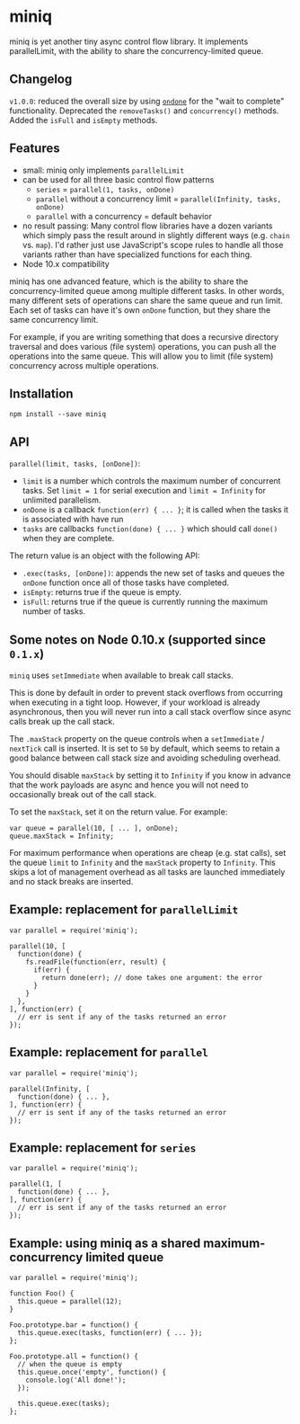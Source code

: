 # miniq

miniq is yet another tiny async control flow library. It implements parallelLimit, with the ability to share the concurrency-limited queue.

## Changelog

`v1.0.0`: reduced the overall size by using [`ondone`](https://github.com/mixu/ondone) for the "wait to complete" functionality. Deprecated the `removeTasks()` and `concurrency()` methods. Added the `isFull` and `isEmpty` methods.

## Features

- small: miniq only implements `parallelLimit`
- can be used for all three basic control flow patterns
  - `series` = `parallel(1, tasks, onDone)`
  - `parallel` without a concurrency limit = `parallel(Infinity, tasks, onDone)`
  - `parallel` with a concurrency = default behavior
- no result passing: Many control flow libraries have a dozen variants which simply pass the result around in slightly different ways (e.g. `chain` vs. `map`). I'd rather just use JavaScript's scope rules to handle all those variants rather than have specialized functions for each thing.
- Node 10.x compatibility

miniq has one advanced feature, which is the ability to share the concurrency-limited queue among multiple different tasks. In other words, many different sets of operations can share the same queue and run limit. Each set of tasks can have it's own `onDone` function, but they share the same concurrency limit.

For example, if you are writing something that does a recursive directory traversal and does various (file system) operations, you can push all the operations into the same queue. This will allow you to limit (file system) concurrency across multiple operations.

## Installation

    npm install --save miniq

## API

`parallel(limit, tasks, [onDone])`:

- `limit` is a number which controls the maximum number of concurrent tasks. Set `limit = 1` for serial execution and `limit = Infinity` for unlimited parallelism.
- `onDone` is a callback `function(err) { ... }`; it is called when the tasks it is associated with have run
- `tasks` are callbacks `function(done) { ... }` which should call `done()` when they are complete.

The return value is an object with the following API:

- `.exec(tasks, [onDone])`: appends the new set of tasks and queues the `onDone` function once all of those tasks have completed.
- `isEmpty`: returns true if the queue is empty.
- `isFull`: returns true if the queue is currently running the maximum number of tasks.

## Some notes on Node 0.10.x (supported since `0.1.x`)

`miniq` uses `setImmediate` when available to break call stacks.

This is done by default in order to prevent stack overflows from occurring when executing in a tight loop. However, if your workload is already asynchronous, then you will never run into a call stack overflow since async calls break up the call stack.

The `.maxStack` property on the queue controls when a `setImmediate` / `nextTick` call is inserted. It is set to `50` by default, which seems to retain a good balance between call stack size and avoiding scheduling overhead.

 You should disable `maxStack` by setting it to `Infinity` if you know in advance that the work payloads are async and hence you will not need to occasionally break out of the call stack.

To set the `maxStack`, set it on the return value. For example:

    var queue = parallel(10, [ ... ], onDone);
    queue.maxStack = Infinity;

For maximum performance when operations are cheap (e.g. stat calls), set the queue `limit` to `Infinity` and the `maxStack` property to `Infinity`. This skips a lot of management overhead as all tasks are launched immediately and no stack breaks are inserted.

## Example: replacement for `parallelLimit`

    var parallel = require('miniq');

    parallel(10, [
      function(done) {
        fs.readFile(function(err, result) {
          if(err) {
            return done(err); // done takes one argument: the error
          }
        }
      },
    ], function(err) {
      // err is sent if any of the tasks returned an error
    });


## Example: replacement for `parallel`

    var parallel = require('miniq');

    parallel(Infinity, [
      function(done) { ... },
    ], function(err) {
      // err is sent if any of the tasks returned an error
    });

## Example: replacement for `series`

    var parallel = require('miniq');

    parallel(1, [
      function(done) { ... },
    ], function(err) {
      // err is sent if any of the tasks returned an error
    });

## Example: using miniq as a shared maximum-concurrency limited queue

    var parallel = require('miniq');

    function Foo() {
      this.queue = parallel(12);
    }

    Foo.prototype.bar = function() {
      this.queue.exec(tasks, function(err) { ... });
    };

    Foo.prototype.all = function() {
      // when the queue is empty
      this.queue.once('empty', function() {
        console.log('All done!');
      });

      this.queue.exec(tasks);
    };
